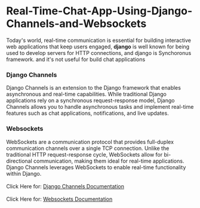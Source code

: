 # Real-Time-Chat-App-Using-Django-Channels-and-Websockets
Today's world, real-time communication is essential for building interactive web applications that keep users engaged, <b>django</b> is well known for being used to develop servers for HTTP connections, and django is Synchoronus framework. and it's not useful for build chat applications<br>
### Django Channels
Django Channels is an extension to the Django framework that enables asynchronous and real-time capabilities. While traditional Django applications rely on a synchronous request-response model, Django Channels allows you to handle asynchronous tasks and implement real-time features such as chat applications, notifications, and live updates.
### Websockets
WebSockets are a communication protocol that provides full-duplex communication channels over a single TCP connection. Unlike the traditional HTTP request-response cycle, WebSockets allow for bi-directional communication, making them ideal for real-time applications. Django Channels leverages WebSockets to enable real-time functionality within Django.
<br>
<br>
Click Here for: <a href="https://channels.readthedocs.io/en/latest/index.html">Django Channels Documentation</a>
<br>
<br>
Click Here for: <a href="https://developer.mozilla.org/en-US/docs/Web/API/WebSockets_API">Websockets Documentation</a>